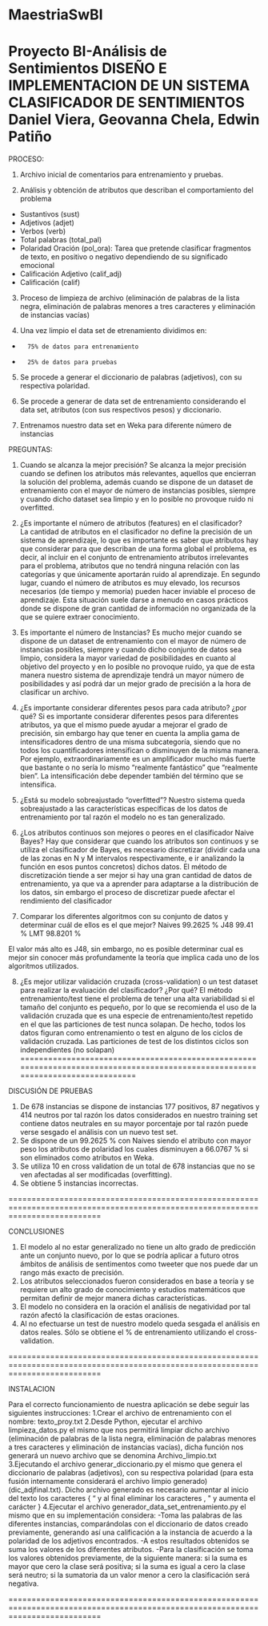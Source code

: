 # MaestriaSwBI
Proyecto BI-Análisis de Sentimientos
DISEÑO E IMPLEMENTACION DE UN SISTEMA CLASIFICADOR DE SENTIMIENTOS
Daniel Viera, Geovanna Chela, Edwin Patiño
===============================================================================================================
PROCESO:
1. Archivo inicial de comentarios para entrenamiento y pruebas.

2. Análisis y obtención de atributos que describan el comportamiento del problema
-	Sustantivos (sust)
-	Adjetivos (adjet)
-	Verbos (verb)
-	Total palabras (total_pal)
-	Polaridad Oración (pol_ora): Tarea que pretende clasificar fragmentos de texto, en positivo o negativo dependiendo de su significado emocional
-	Calificación Adjetivo (calif_adj)
-	Calificación (calif)

3. Proceso de limpieza de archivo (eliminación de palabras de la lista negra, eliminación de palabras menores a tres caracteres y eliminación de instancias vacías)

4. Una vez limpio el data set de etrenamiento dividimos en:
-       75% de datos para entrenamiento
-       25% de datos para pruebas

5. Se procede a generar el diccionario de palabras (adjetivos), con su respectiva polaridad.

6. Se procede a generar de data set de entrenamiento considerando el data set, atributos (con sus respectivos pesos) y diccionario.

7. Entrenamos nuestro data set en Weka para diferente número de instancias

PREGUNTAS:
1. Cuando se alcanza la mejor precisión?
Se alcanza la mejor precisión cuando se definen los atributos más relevantes, aquellos que encierran la solución del problema, además cuando se dispone de un dataset de entrenamiento con el mayor de número de instancias posibles, siempre y cuando dicho dataset sea limpio y en lo posible no provoque ruido ni overfitted.

2. ¿Es importante el número de atributos (features) en el clasificador?  
La cantidad de atributos en el clasificador no define la precisión  de un sistema de aprendizaje, lo que es importante es saber que atributos hay que considerar para que describan de una forma global el problema, es decir, al incluir en el conjunto de entrenamiento atributos irrelevantes para el problema, atributos que no tendrá ninguna relación con las categorías y que únicamente aportarán ruido al aprendizaje.
En segundo lugar, cuando el número de atributos es muy elevado, los recursos necesarios (de tiempo y memoria) pueden hacer inviable el proceso de aprendizaje. Esta situación suele darse a menudo en casos prácticos donde se dispone de gran cantidad de información no organizada de la que se quiere extraer conocimiento.

3. Es importante el número de Instancias?
Es mucho mejor cuando se dispone de un dataset de entrenamiento con el mayor de número de instancias posibles, siempre y cuando dicho conjunto de datos sea limpio, considera la mayor variedad de posibilidades en cuanto al objetivo del proyecto y en lo posible no provoque ruido, ya que de esta manera nuestro sistema de aprendizaje tendrá un mayor número de posibilidades  y así podrá dar un mejor grado de precisión a la hora de clasificar un archivo.

4. ¿Es importante considerar diferentes pesos para cada atributo? ¿por qué?
Si es importante considerar diferentes pesos para diferentes atributos, ya que el mismo puede ayudar a mejorar el grado de precisión, sin embargo hay que tener en cuenta la amplia gama de intensificadores dentro de una misma subcategoría, siendo que no todos los cuantificadores intensifican o disminuyen de la misma manera. Por ejemplo, extraordinariamente es un amplificador mucho más fuerte que bastante o no sería lo mismo “realmente fantástico” que “realmente bien”. La intensificación debe depender también del término que se intensifica.

5. ¿Está su modelo sobreajustado “overfitted”? 
Nuestro sistema queda sobreajustado a las características específicas de los datos de entrenamiento por tal razón el modelo no es tan generalizado.

6. ¿Los atributos continuos son mejores o peores en el clasificador Naive Bayes? 
Hay que considerar que cuando los atributos son continuos y se utiliza el clasificador de Bayes, es necesario discretizar (dividir cada una de las zonas en N y M intervalos respectivamente, e ir analizando la función en esos puntos concretos) dichos datos.
El método de discretización tiende a ser mejor si hay una gran cantidad de datos de entrenamiento, ya que va a aprender para adaptarse a la distribución de los datos, sin embargo el proceso de discretizar puede afectar el rendimiento del clasificador

7. Comparar los diferentes algoritmos con su conjunto de datos y determinar cuál de ellos es el que mejor?
Naives 99.2625 %
J48    99.41   % 
LMT    98.8201 %

El valor más alto es J48, sin embargo, no es posible determinar cual es mejor sin conocer más profundamente la teoría que implica cada uno de los algoritmos utilizados.

8. ¿Es mejor utilizar validación cruzada (cross-validation) o un test dataset para realizar la evaluación del clasificador? ¿Por qué? 
El método entrenamiento/test tiene el problema de tener una alta variabilidad si el tamaño del conjunto es pequeño, por lo que se recomienda el uso de la validación cruzada que es una especie de entrenamiento/test repetido en el que las particiones de test nunca solapan. De hecho, todos los datos figuran como entrenamiento o test en alguno de los ciclos de validación cruzada. Las particiones de test de los distintos ciclos son independientes (no solapan)
===============================================================================================================================

DISCUSIÓN DE PRUEBAS
1. De 678 instancias se dispone de instancias 177 positivos,  87 negativos y 414 neutros por tal razón los datos considerados en nuestro training set contiene datos neutrales en su mayor porcentaje por tal razón puede verse sesgado el análisis con un nuevo test set.
2. Se dispone de un 99.2625 % con Naives siendo el atributo con mayor peso los atributos de polaridad los cuales disminuyen a  66.0767 % si son eliminados como atributos en Weka.
3. Se utiliza 10 en cross validation de un total de 678 instancias que no se ven afectadas al ser modificadas (overfitting).
4. Se obtiene 5 instancias incorrectas.

================================================================================================================================

CONCLUSIONES

1. El modelo al no estar generalizado no tiene un alto grado de predicción ante un conjunto nuevo, por lo que se podría aplicar a futuro otros ámbitos de análisis de sentimentos como tweeter que nos puede dar un rango más exacto de precisión.
2. Los atributos seleccionados fueron considerados en base a teoría y se requiere un alto grado de conocimiento y estudios matemáticos que permitan definir de mejor manera dichas características.
3. El modelo no considera en la oración el análisis de negatividad por tal razón afectó la clasificación de estas oraciones.
4. Al no efectuarse un test de nuestro modelo queda sesgada el análisis en datos reales. Sólo se obtiene el % de entrenamiento utilizando el cross-validation.


================================================================================================================================

INSTALACION

Para el correcto funcionamiento de nuestra aplicación se debe seguir las siguientes instrucciones:
1.Crear el archivo de entrenamiento con el nombre: texto_proy.txt
2.Desde Python, ejecutar el archivo limpieza_datos.py el mismo que nos permitirá limpiar dicho archivo (eliminación de palabras de la lista negra, eliminación de palabras menores a tres caracteres y eliminación de instancias vacías), dicha función nos generará un nuevo archivo que se denomina Archivo_limpio.txt
3.Ejecutando el archivo generar_diccionario.py el mismo que genera el diccionario de palabras (adjetivos), con su respectiva polaridad (para esta fusión internamente considerará el archivo limpio generado) (dic_adjfinal.txt). Dicho archivo generado es necesario aumentar al inicio del texto los caracteres  { “ y al final eliminar los caracteres , " y aumenta el carácter } 
4.Ejecutar el archivo generador_data_set_entrenamiento.py el mismo que en su implementación considera:
	-Toma las palabras de las diferentes instancias, comparándolas con el diccionario de datos creado previamente, generando así una calificación a la instancia de acuerdo a la polaridad de los adjetivos encontrados.
	-A estos resultados obtenidos se suma los valores de los diferentes atributos.
	-Para la clasificación se toma los valores obtenidos previamente, de la siguiente manera: si la suma es mayor que cero  la clase será positiva; si la suma es igual a cero la clase será neutro; si la sumatoria da un valor menor a cero la clasificación será negativa.

================================================================================================================================

